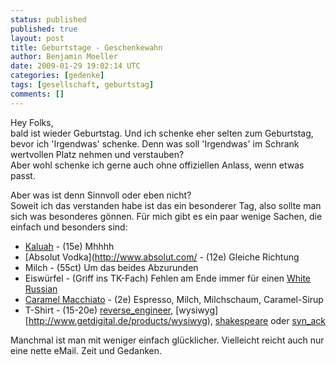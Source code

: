 ```yaml
---
status: published
published: true
layout: post
title: Geburtstage - Geschenkewahn
author: Benjamin Moeller
date: 2009-01-29 19:02:14 UTC
categories: [gedenke]
tags: [gesellschaft, geburtstag]
comments: []
---
```


Hey Folks,  
bald ist wieder Geburtstag. Und ich schenke eher selten zum Geburtstag, bevor ich 'Irgendwas' schenke. Denn was soll 'Irgendwas' im Schrank wertvollen Platz nehmen und verstauben?  
Aber wohl schenke ich gerne auch ohne offiziellen Anlass, wenn etwas passt.

Aber was ist denn Sinnvoll oder eben nicht?  
Soweit ich das verstanden habe ist das ein besonderer Tag, also sollte man sich was besonderes gönnen. Für mich gibt es ein paar wenige Sachen, die einfach und besonders sind:  
* [Kaluah](http://de.wikipedia.org/wiki/Kaluha) - (15e) Mhhhh
* [Absolut Vodka](http://www.absolut.com/ - (12e) Gleiche Richtung
* Milch - (55ct) Um das beides Abzurunden
* Eiswürfel - (Griff ins TK-Fach) Fehlen am Ende immer für einen [White Russian](http://de.wikipedia.org/wiki/White_Russian)
* [Caramel Macchiato](http://www.campussuite.de/produkte/kaffee.html) - (2e) Espresso, Milch, Milchschaum, Caramel-Sirup
* T-Shirt - (15-20e) [reverse_engineer](http://www.getdigital.de/products/reverse_engineer), [wysiwyg][http://www.getdigital.de/products/wysiwyg), [shakespeare](http://www.getdigital.de/products/shakespeare) oder [syn_ack](http://www.getdigital.de/products/syn_ack)

Manchmal ist man mit weniger einfach glücklicher. Vielleicht reicht auch nur eine nette eMail. Zeit und Gedanken.


